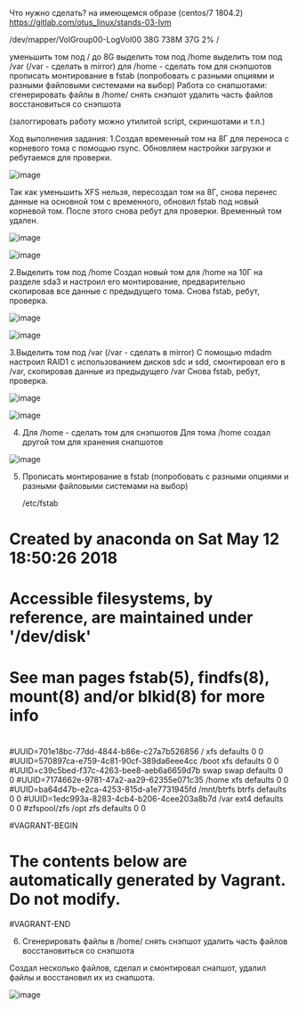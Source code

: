 Что нужно сделать?
на имеющемся образе (centos/7 1804.2)
https://gitlab.com/otus_linux/stands-03-lvm


/dev/mapper/VolGroup00-LogVol00 38G 738M 37G 2% /

уменьшить том под / до 8G
выделить том под /home
выделить том под /var (/var - сделать в mirror)
для /home - сделать том для снэпшотов
прописать монтирование в fstab (попробовать с разными опциями и разными файловыми системами на выбор)
Работа со снапшотами:
сгенерировать файлы в /home/
снять снэпшот
удалить часть файлов
восстановиться со снэпшота

(залоггировать работу можно утилитой script, скриншотами и т.п.)


Ход выполнения задания:
1.Создал временный том на 8Г для переноса с корневого тома с помощью rsync.
Обновляем настройки загрузки и ребутаемся для проверки.

![image](https://github.com/user-attachments/assets/c75d4b38-a7f8-46dc-9738-058da88c4181)

Так как уменьшить XFS нельзя, пересоздал том на 8Г, снова перенес данные на основной том с временного, обновил fstab под новый корневой том.
После этого снова ребут для проверки. Временный том удален.

![image](https://github.com/user-attachments/assets/f87213f6-284e-4cdb-abab-688e44407d24)

![image](https://github.com/user-attachments/assets/d0a27186-458f-440b-835b-120b12ed4e05)

2.Выделить том под /home
Создал новый том для /home на 10Г на разделе sda3 и настроил его монтирование, предварительно скопировав все данные с предыдущего тома. Снова fstab, ребут, проверка.

![image](https://github.com/user-attachments/assets/2ddbc175-d05a-46dd-933b-6ff71f755e72)

![image](https://github.com/user-attachments/assets/bc849bc7-9acd-4d6d-a066-7f7ae172931d)

3.Выделить том под /var (/var - сделать в mirror)
С помощью mdadm настроил RAID1 с использованием дисков sdc и sdd, смонтировал его в /var, скопировав данные из предыдущего /var Снова fstab, ребут, проверка.

![image](https://github.com/user-attachments/assets/ce1d0415-b353-45ce-b9b3-2faac764d988)

![image](https://github.com/user-attachments/assets/d0db0318-ec30-4b50-bb35-83646a476c94)


4. Для /home - сделать том для снэпшотов
Для тома /home создал другой том для хранения снапшотов

![image](https://github.com/user-attachments/assets/de28a278-b67c-416f-bced-939fa458a348)

5. Прописать монтирование в fstab (попробовать с разными опциями и разными файловыми системами на выбор)

    /etc/fstab
# Created by anaconda on Sat May 12 18:50:26 2018
#
# Accessible filesystems, by reference, are maintained under '/dev/disk'
# See man pages fstab(5), findfs(8), mount(8) and/or blkid(8) for more info
#
#UUID=701e18bc-77dd-4844-b86e-c27a7b526856 /                       xfs     defaults        0 0
#UUID=570897ca-e759-4c81-90cf-389da6eee4cc /boot                   xfs     defaults        0 0
#UUID=c39c5bed-f37c-4263-bee8-aeb6a6659d7b swap                    swap    defaults        0 0
#UUID=7174662e-9781-47a2-aa29-62355e071c35 /home                   xfs     defaults        0 0
#UUID=ba64d47b-e2ca-4253-815d-a1e7731945fd /mnt/btrfs              btrfs   defaults        0 0
#UUID=1edc993a-8283-4cb4-b206-4cee203a8b7d /var                    ext4    defaults        0 0
#zfspool/zfs                               /opt                    zfs     defaults        0 0


#VAGRANT-BEGIN
# The contents below are automatically generated by Vagrant. Do not modify.
#VAGRANT-END

6. Сгенерировать файлы в /home/
снять снэпшот
удалить часть файлов
восстановиться со снэпшота

Создал несколько файлов, сделал и смонтировал снапшот, удалил файлы и восстановил их из снапшота.

![image](https://github.com/user-attachments/assets/6e0273ca-a01f-4841-aad1-1530bc8170a3)


